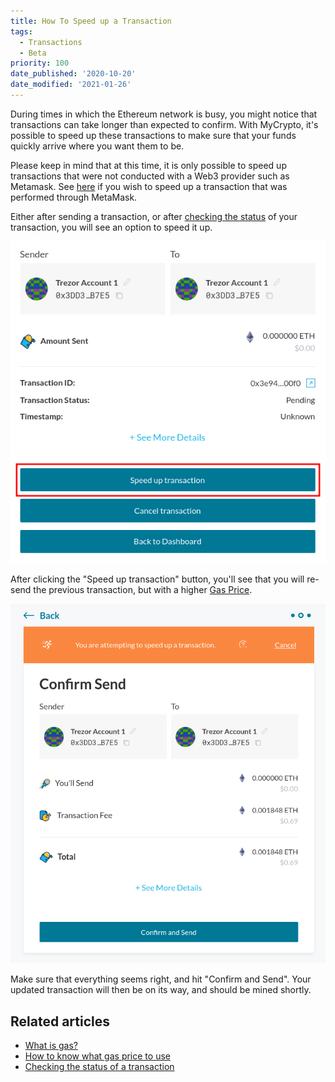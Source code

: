```yaml
---
title: How To Speed up a Transaction
tags:
  - Transactions
  - Beta
priority: 100
date_published: '2020-10-20'
date_modified: '2021-01-26'
---
```


During times in which the Ethereum network is busy, you might notice that transactions can take longer than expected to confirm. With MyCrypto, it's possible to speed up these transactions to make sure that your funds quickly arrive where you want them to be.

Please keep in mind that at this time, it is only possible to speed up transactions that were not conducted with a Web3 provider such as Metamask. See [here](https://metamask.zendesk.com/hc/en-us/articles/360015489251-How-to-Speed-Up-or-Cancel-a-Pending-Transaction) if you wish to speed up a transaction that was performed through MetaMask.

Either after sending a transaction, or after [checking the status](/how-to/sending/checking-the-status-of-a-transaction) of your transaction, you will see an option to speed it up.

![Pending transaction overview](../../assets/how-to/sending/how-to-speed-up-a-transaction/pending-overview.png)

After clicking the "Speed up transaction" button, you'll see that you will re-send the previous transaction, but with a higher [Gas Price](/how-to/sending/how-to-know-what-gas-price-to-use).

![Confirm updated transaction](../../assets/how-to/sending/how-to-speed-up-a-transaction/confirm-updated-transaction.png)

Make sure that everything seems right, and hit "Confirm and Send". Your updated transaction will then be on its way, and should be mined shortly.

## Related articles

- [What is gas?](/general-knowledge/ethereum-blockchain/what-is-gas)
- [How to know what gas price to use](/how-to/sending/how-to-know-what-gas-price-to-use)
- [Checking the status of a transaction](/how-to/sending/checking-the-status-of-a-transaction)
